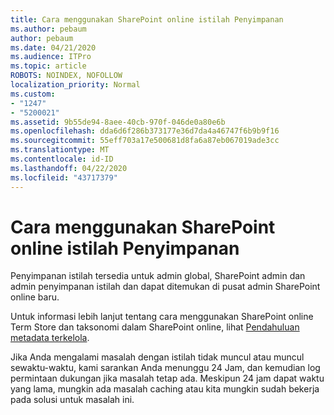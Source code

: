 ```yaml
---
title: Cara menggunakan SharePoint online istilah Penyimpanan
ms.author: pebaum
author: pebaum
ms.date: 04/21/2020
ms.audience: ITPro
ms.topic: article
ROBOTS: NOINDEX, NOFOLLOW
localization_priority: Normal
ms.custom:
- "1247"
- "5200021"
ms.assetid: 9b55de94-8aee-40cb-970f-046de0a80e6b
ms.openlocfilehash: dda6d6f286b373177e36d7da4a46747f6b9b9f16
ms.sourcegitcommit: 55eff703a17e500681d8fa6a87eb067019ade3cc
ms.translationtype: MT
ms.contentlocale: id-ID
ms.lasthandoff: 04/22/2020
ms.locfileid: "43717379"
---
```

# <a name="how-to-use-the-sharepoint-online-term-store"></a>Cara menggunakan SharePoint online istilah Penyimpanan

Penyimpanan istilah tersedia untuk admin global, SharePoint admin dan admin penyimpanan istilah dan dapat ditemukan di pusat admin SharePoint online baru.
  
Untuk informasi lebih lanjut tentang cara menggunakan SharePoint online Term Store dan taksonomi dalam SharePoint online, lihat [Pendahuluan metadata terkelola](https://go.microsoft.com/fwlink/?linkid=2044674&amp;clcid=0x409).
  
Jika Anda mengalami masalah dengan istilah tidak muncul atau muncul sewaktu-waktu, kami sarankan Anda menunggu 24 Jam, dan kemudian log permintaan dukungan jika masalah tetap ada. Meskipun 24 jam dapat waktu yang lama, mungkin ada masalah caching atau kita mungkin sudah bekerja pada solusi untuk masalah ini.
  